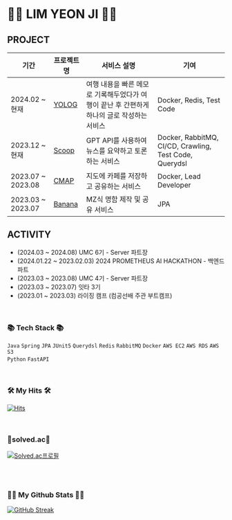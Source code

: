 <!-- ![header](https://capsule-render.vercel.app/api?type=wave&color=auto&height=300&section=header&text=Hello%20I'm%20Yeonjy&fontSize=60&animation=fadeIn) -->


# 👩‍🎤 LIM YEON JI 👩‍🎤

## PROJECT

| 기간 | 프로젝트명 | 서비스 설명 | 기여 |
| --- | --- | --- | --- |
| 2024.02 ~ 현재| [YOLOG](https://github.com/pyro-yolog/yolog-server) | 여행 내용을 빠른 메모로 기록해두었다가 여행이 끝난 후 간편하게 하나의 글로 작성하는 서비스 | Docker, Redis, Test Code
| 2023.12 ~ 현재| [Scoop](https://github.com/tukcomCD2024/JinJiHan) | GPT API를 사용하여 뉴스를 요약하고 토론하는 서비스 | Docker, RabbitMQ, CI/CD, Crawling, Test Code, Querydsl
| 2023.07 ~ 2023.08 | [CMAP](https://github.com/UMCCMAP) | 지도에 카페를 저장하고 공유하는 서비스 | Docker, Lead Developer
| 2023.03 ~ 2023.07 | [Banana](https://github.com/ottention/banana_backend) | MZ식 명함 제작 및 공유 서비스 | JPA

## ACTIVITY

- (2024.03 ~ 2024.08) UMC 6기 - Server 파트장
- (2024.01.22 ~ 2023.02.03) 2024 PROMETHEUS AI HACKATHON - 백엔드 파트
- (2023.03 ~ 2023.08) UMC 4기 - Server 파트장
- (2023.03 ~ 2023.07) 잇타 3기
- (2023.01 ~ 2023.03) 라이징 캠프 (컴공선배 주관 부트캠프)

<br/>

### 📚 Tech Stack 📚
`Java` `Spring` `JPA` `JUnit5` `Querydsl` `Redis` `RabbitMQ` `Docker` `AWS EC2` `AWS RDS` `AWS S3`
<br/>
`Python` `FastAPI`

<br/>

### 🛠️ My Hits 🛠️
[![Hits](https://hits.seeyoufarm.com/api/count/incr/badge.svg?url=https%3A%2F%2Fgithub.com%2Fyeonjy&count_bg=%2322D1E5&title_bg=%23555555&icon=&icon_color=%23E7E7E7&title=hits&edge_flat=false)](https://hits.seeyoufarm.com)

<br/>

### 🏅solved.ac🏅
[![Solved.ac프로필](http://mazassumnida.wtf/api/v2/generate_badge?boj=on_your_mark)](https://solved.ac/on_your_mark)

<br/>
<br/>

### 👩‍💻 My Github Stats 👩‍💻
[![GitHub Streak](https://streak-stats.demolab.com?user=yeonjy&theme=merko&hide_border=true&border_radius=30&date_format=%5BY%20%5DM%20j)](https://git.io/streak-stats)
